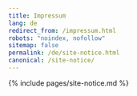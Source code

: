 ```yaml
---
title: Impressum
lang: de
redirect_from: /impressum.html
robots: "noindex, nofollow"
sitemap: false
permalink: /de/site-notice.html
canonical: /site-notice/
---
```


{% include pages/site-notice.md %}
